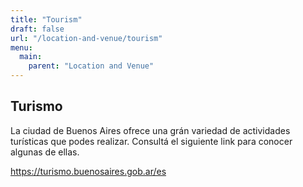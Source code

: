 ```yaml
---
title: "Tourism"
draft: false
url: "/location-and-venue/tourism"
menu:
  main:
    parent: "Location and Venue"
---
```

## Turismo
La ciudad de Buenos Aires ofrece una grán variedad de actividades turísticas que podes realizar. Consultá el siguiente link para conocer algunas de ellas.

https://turismo.buenosaires.gob.ar/es